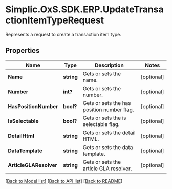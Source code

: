 # Simplic.OxS.SDK.ERP.UpdateTransactionItemTypeRequest
Represents a request to create a transaction item type.

## Properties

Name | Type | Description | Notes
------------ | ------------- | ------------- | -------------
**Name** | **string** | Gets or sets the name. | [optional] 
**Number** | **int?** | Gets or sets the number. | [optional] 
**HasPositionNumber** | **bool?** | Gets or sets the has position number flag. | [optional] 
**IsSelectable** | **bool?** | Gets or sets the is selectable flag. | [optional] 
**DetailHtml** | **string** | Gets or sets the detail HTML. | [optional] 
**DataTemplate** | **string** | Gets or sets the data template. | [optional] 
**ArticleGLAResolver** | **string** | Gets or sets the article GLA resolver. | [optional] 

[[Back to Model list]](../README.md#documentation-for-models) [[Back to API list]](../README.md#documentation-for-api-endpoints) [[Back to README]](../README.md)

